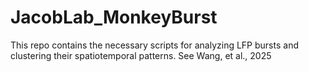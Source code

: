# JacobLab_MonkeyBurst
This repo contains the necessary scripts for analyzing LFP bursts and clustering their spatiotemporal patterns. See Wang, et al., 2025
